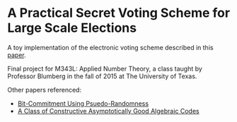 # A Practical Secret Voting Scheme for Large Scale Elections

A toy implementation of the electronic voting scheme described in this [paper](http://link.springer.com/chapter/10.1007/3-540-57220-1_66).  

Final project for M343L: Applied Number Theory, a class taught by Professor Blumberg in the fall of 2015 at The University of Texas.  

Other papers referenced:  
- [Bit-Commitment Using Psuedo-Randomness](http://crypto.cs.mcgill.ca/~crepeau/COMP647/2007/TOPIC06/Naor-bit.pdf)  
- [A Class of Constructive Asymptotically Good Algebraic Codes](http://ieeexplore.ieee.org/stamp/stamp.jsp?tp=&arnumber=1054893)  
